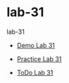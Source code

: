 # lab-31
lab-31


* [Demo Lab 31](https://codesandbox.io/s/throbbing-forest-fmg9m)


* [Practice Lab 31](https://codesandbox.io/s/blissful-yonath-phpj3)

* [ToDo Lab 31](https://codesandbox.io/s/rough-silence-tvgck)

